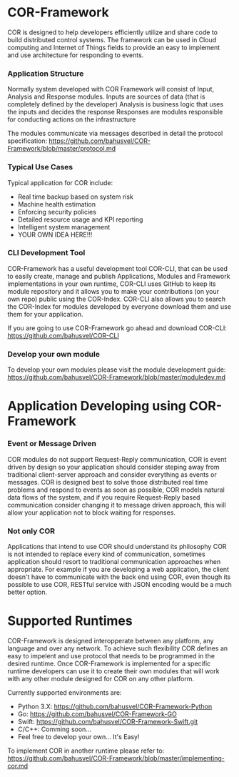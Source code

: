 # COR-Framework

COR is designed to help developers efficiently utilize and share code to build distributed control systems.
The framework can be used in Cloud computing and Internet of Things fields to provide an easy to implement and use architecture for responding to events.

### Application Structure

Normally system developed with COR Framework will consist of Input, Analysis and Response modules.
Inputs are sources of data (that is completely defined by the developer)
Analysis is business logic that uses the inputs and decides the response
Responses are modules responsible for conducting actions on the infrastructure

The modules communicate via messages described in detail the protocol specification:
https://github.com/bahusvel/COR-Framework/blob/master/protocol.md

### Typical Use Cases

Typical application for COR include:
* Real time backup based on system risk
* Machine health estimation
* Enforcing security policies
* Detailed resource usage and KPI reporting
* Intelligent system management
* YOUR OWN IDEA HERE!!!

### CLI Development Tool
COR-Framework has a useful development tool COR-CLI, that can be used to easily create, manage and publish Applications, Modules and Framework implementations in your own runtime, COR-CLI uses GitHub to keep its module repository and it allows you to make your contributions (on your own repo) public using the COR-Index. COR-CLI also allows you to search the COR-Index for modules developed by everyone download them and use them for your application.

If you are going to use COR-Framework go ahead and download COR-CLI: https://github.com/bahusvel/COR-CLI

### Develop your own module

To develop your own modules please visit the module development guide:
https://github.com/bahusvel/COR-Framework/blob/master/moduledev.md

# Application Developing using COR-Framework

### Event or Message Driven
COR modules do not support Request-Reply communication, COR is event driven by design so your application should consider steping away from traditional client-server approach and consider everything as events or messages. COR is designed best to solve those distributed real time problems and respond to events as soon as possible, COR models natural data flows of the system, and if you require Request-Reply based communication consider changing it to message driven approach, this will allow your application not to block waiting for responses.

### Not only COR
Applications that intend to use COR should understand its philosophy COR is not intended to replace every kind of communication, sometimes application should resort to traditional communication approaches when appropriate. For example if you are developing a web application, the client doesn't have to communicate with the back end using COR, even though its possible to use COR, RESTful service with JSON encoding would be a much better option.

# Supported Runtimes

COR-Framework is designed interopperate between any platform, any language and over any network. To achieve such flexibility COR defines an easy to impelent and use protocol that needs to be programmed in the desired runtime. Once COR-Framework is implemented for a specific runtime developers can use it to create their own modules that will work with any other module designed for COR on any other platform.

Currently supported environments are:
* Python 3.X: https://github.com/bahusvel/COR-Framework-Python
* Go: https://github.com/bahusvel/COR-Framework-GO
* Swift: https://github.com/bahusvel/COR-Framework-Swift.git
* C/C++: Comming soon...
* Feel free to develop your own... It's Easy! 

To implement COR in another runtime please refer to:
https://github.com/bahusvel/COR-Framework/blob/master/implementing-cor.md
